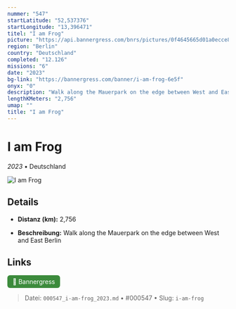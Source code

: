 ```yaml
---
nummer: "547"
startLatitude: "52,537376"
startLongitude: "13,396471"
titel: "I am Frog"
picture: "https://api.bannergress.com/bnrs/pictures/0f4645665d01a0ecce84e1bb011abafc"
region: "Berlin"
country: "Deutschland"
completed: "12.126"
missions: "6"
date: "2023"
bg-link: "https://bannergress.com/banner/i-am-frog-6e5f"
onyx: "0"
description: "Walk along the Mauerpark on the edge between West and East Berlin"
lengthKMeters: "2,756"
umap: ""
title: "I am Frog"
---
```

# I am Frog

*2023* • Deutschland

![I am Frog](https://api.bannergress.com/bnrs/pictures/0f4645665d01a0ecce84e1bb011abafc)

## Details
- **Distanz (km):** 2,756



- **Beschreibung:** Walk along the Mauerpark on the edge between West and East Berlin


## Links
<div style="margin-top: 0.5em;">
<a href="https://bannergress.com/banner/i-am-frog-6e5f" target="_blank" style="display:inline-block;margin-right:8px;padding:6px 12px;background-color:#3c8b3c;color:white;text-decoration:none;border-radius:6px;">🔗 Bannergress</a>

</div>


> Datei: `000547_i-am-frog_2023.md` • #000547 • Slug: `i-am-frog`
